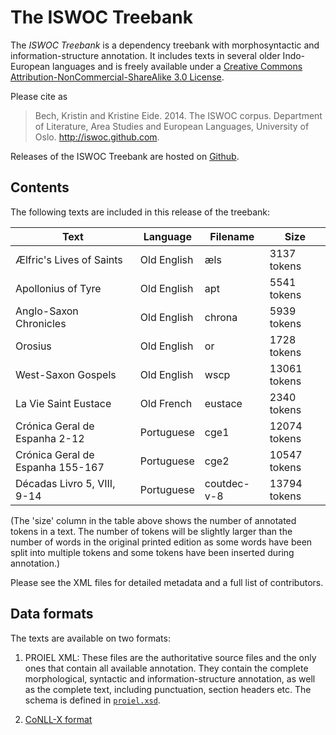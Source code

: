 The ISWOC Treebank
==================

The _ISWOC Treebank_ is a dependency treebank with morphosyntactic and
information-structure annotation. It includes texts in several older
Indo-European languages and is freely available under a [Creative Commons
Attribution-NonCommercial-ShareAlike 3.0 License](
http://creativecommons.org/licenses/by-nc-sa/3.0/us/).

Please cite as

> Bech, Kristin and Kristine Eide. 2014. The ISWOC corpus. Department of Literature, Area Studies and European Languages, University of Oslo. http://iswoc.github.com.

Releases of the ISWOC Treebank are hosted on
[Github](https://github.com/iswoc/iswoc-treebank).

Contents
--------

The following texts are included in this release of the treebank:

  Text                                                | Language            | Filename    | Size
  ----                                                | --------            | --------    | ----
  Ælfric's Lives of Saints                            | Old English         | æls         | 3137 tokens
  Apollonius of Tyre                                  | Old English         | apt         | 5541 tokens
  Anglo-Saxon Chronicles                              | Old English         | chrona      | 5939 tokens
  Orosius                                             | Old English         | or          | 1728 tokens
  West-Saxon Gospels                                  | Old English         | wscp        | 13061 tokens
  La Vie Saint Eustace                                | Old French          | eustace     | 2340 tokens
  Crónica Geral de Espanha 2-12                       | Portuguese          | cge1        | 12074 tokens
  Crónica Geral de Espanha 155-167                    | Portuguese          | cge2        | 10547 tokens
  Décadas Livro 5, VIII, 9-14                         | Portuguese          | coutdec-v-8 | 13794 tokens

(The 'size' column in the table above shows the number of annotated tokens in
a text. The number of tokens will be slightly larger than the number of words
in the original printed edition as some words have been split into multiple
tokens and some tokens have been inserted during annotation.)

Please see the XML files for detailed metadata and a full list of contributors.

Data formats
------------

The texts are available on two formats:

1. PROIEL XML: These files are the authoritative source files and the only ones
that contain all available annotation. They contain the complete morphological,
syntactic and information-structure annotation, as well as the complete text,
including punctuation, section headers etc. The schema is defined in
[`proiel.xsd`](https://github.com/proiel/proiel-treebank/blob/master/proiel.xsd).

2. [CoNLL-X format](http://nextens.uvt.nl/depparse-wiki/DataFormat)
